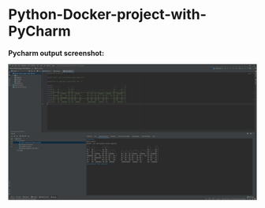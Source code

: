 # Python-Docker-project-with-PyCharm

**Pycharm output screenshot:**

![Screenshot](HW-Git-Pycharm-Dockers.PNG)
